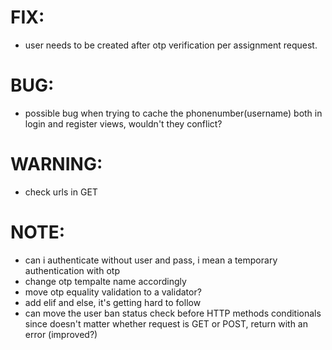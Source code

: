 
# FIX: 
- user needs to be created after otp verification per assignment request.

# BUG:
- possible bug when trying to cache the phonenumber(username) both in login and register views, wouldn't they conflict?

# WARNING:
- check urls in GET

# NOTE: 
- can i authenticate without user and pass, i mean a temporary authentication with otp
- change otp tempalte name accordingly
- move otp equality validation to a validator?
- add elif and else, it's getting hard to follow 
- can move the user ban status check before HTTP methods conditionals
  since doesn't matter whether request is GET or POST, return with an
  error (improved?)
